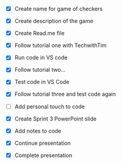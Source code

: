 - [x] Create name for game of checkers
- [x] Create description of the game
- [x] Create Read.me file
- [x] Follow tutorial one with TechwithTim
- [x] Run code in VS code
- [x] Follow tutorial two...
- [x] Test code in VS Code
- [x] Follow tutorial three and test code again
- [ ] Add personal touch to code
- [x] Create Sprint 3 PowerPoint slide
- [x] Add notes to code
- [x] Continue presentation
- [x] Complete presentation


